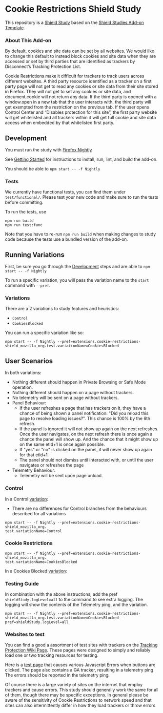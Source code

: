 # Cookie Restrictions Shield Study

This repository is a [Shield Study](https://wiki.mozilla.org/Firefox/Shield/Shield_Studies) based on the [Shield Studies Add-on Template](https://github.com/mozilla/shield-studies-addon-template). 

### About This Add-on

By default, cookies and site data can be set by all websites.  We would like to change this default to instead block cookies and site data when they are accessed or set by third parties that are identified as trackers by Disconnect’s Tracking Protection List.

Cookie Restrictions make it difficult for trackers to track users across different websites.  A third party resource identified as a tracker on a first party page will not get to read any cookies or site data from their site stored in Firefox.  They will not get to set any cookies or site data, and document.cookie will not return any data.  If the third party is opened with a window.open in a new tab that the user interacts with, the third party will get exempted from the restriction on the previous tab.  If the user opens Control Center and “Disables protection for this site”, the first party website will get whitelisted and all trackers within it will get full cookie and site data access when embedded by that whitelisted first party.

## Development

You must run the study with [Firefox
Nightly](https://www.mozilla.org/en-US/firefox/channel/desktop/#nightly)

See [Getting
Started](https://github.com/mozilla/CookieRestrictionsShield/blob/master/docs/DEV.md#getting-started) for instructions to install, run, lint, and build the add-on.

You should be able to `npm start -- -f Nightly`

### Tests

We currently have functional tests, you can find them under `test/functional/`.
Please test your new code and make sure to run the tests before committing.

To run the tests, use

```shell
npm run build
npm run test:func
```

Note that you have to re-run `npm run build` when making changes to study code because the tests use a bundled version of the add-on.

## Running Variations

First, be sure you go through the [Development](#Development) steps and are able
to `npm start -- -f Nightly`

To run a specific variation, you will pass the variation name to the `start`
command with `--pref`.

### Variations

There are a 2 variations to study features and heuristics:

  * `Control`
  * `CookiesBlocked`

You can run a specific variation like so:

```
npm start -- -f Nightly --pref=extensions.cookie-restrictions-shield_mozilla_org.test.variationName=CookiesBlocked
```

## User Scenarios

In both variations:

  * Nothing different should happen in Private Browsing or Safe Mode operation.
  * Nothing different should happen on a page without trackers.
  * No telemetry will be sent on a page without trackers.
  * Panel Behaviour:
    * If the user refreshes a page that has trackers on it, they have a chance of being shown
      a panel notification: "Did you reload this page to resolve loading issues?". This chance is 100% by the 6th refresh.
    * If the panel is ignored it will not show up again on the next refreshes. Once the user
      navigates, on the next refresh there is once again a chance the panel will show up. And the
      chance that it might show up on the same etld+1 is once again possible.
    * If "yes" or "no" is clicked on the panel, it will never show up again for that etld+1.
    * The panel should not dismiss until interacted with, or until the user navigates or refreshes
      the page
  * Telemetry Behaviour:
    * Telemetry will be sent upon page unload.

### Control
In a Control [variation](#variations):

  * There are no differences for Control branches from the behaviours described for all variations

```
npm start -- -f Nightly --pref=extensions.cookie-restrictions-shield_mozilla_org.
test.variationName=Control
```

### Cookie Restrictions

```
npm start -- -f Nightly --pref=extensions.cookie-restrictions-shield_mozilla_org.
test.variationName=CookiesBlocked
```

In a Cookies Blocked [variation](#variations):
<!-- TODO -->

### Testing Guide

In combination with the above instructions, add the pref `shieldStudy.logLevel=all` to the command to see extra logging. The logging will show the contents of the Telemetry ping, and the variation.

```
npm start -- -f Nightly --pref=extensions.cookie-restrictions-shield_mozilla_org.test.variationName=CookiesBlocked --pref=shieldStudy.logLevel=all
```

### Websites to test

You can find a good a assortment of test sites with trackers on the [Tracking Protection Wiki Page](https://wiki.mozilla.org/Security/Tracking_protection#QA). These pages were designed to simply and reliably load one or two tracking resources for testing.

Here is a [test page](https://mozilla.github.io/FastBlockShield/) that causes various Javascript Errors when buttons are clicked. The page also contains a GA tracker, resulting in a telemetry ping. The errors should be reported in the telemetry ping.

Of course there is a large variety of sites on the internet that employ trackers and cause errors. This study should generally work the same for all of them, though there may be specific exceptions. In general please be aware of the sensitivity of Cookie Restrictions to network speed and that sites can also intermittently differ in how they load trackers or throw errors.
